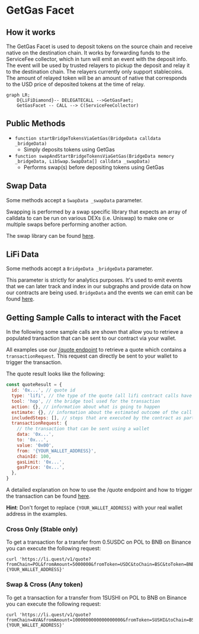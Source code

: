 # GetGas Facet

## How it works

The GetGas Facet is used to deposit tokens on the source chain and receive native on the destination chain.
It works by forwarding funds to the ServiceFee collector, which in turn will emit an event with the deposit info. 
The event will be used by trusted relayers to pickup the deposit and relay it to the destination chain.
The relayers currently only support stablecoins.
The amount of relayed token will be an amount of native that corresponds to the USD price of deposited tokens at the time of relay.

```mermaid
graph LR;
    D{LiFiDiamond}-- DELEGATECALL -->GetGasFaet;
    GetGasFacet -- CALL --> C(ServiceFeeCollector)
```

## Public Methods

- `function startBridgeTokensViaGetGas(BridgeData calldata _bridgeData)`
  - Simply deposits tokens using GetGas
- `function swapAndStartBridgeTokensViaGetGas(BridgeData memory _bridgeData, LibSwap.SwapData[] calldata _swapData)`
  - Performs swap(s) before depositing tokens using GetGas

## Swap Data

Some methods accept a `SwapData _swapData` parameter.

Swapping is performed by a swap specific library that expects an array of calldata to can be run on various DEXs (i.e. Uniswap) to make one or multiple swaps before performing another action.

The swap library can be found [here](../src/Libraries/LibSwap.sol).

## LiFi Data

Some methods accept a `BridgeData _bridgeData` parameter.

This parameter is strictly for analytics purposes. It's used to emit events that we can later track and index in our subgraphs and provide data on how our contracts are being used. `BridgeData` and the events we can emit can be found [here](../src/Interfaces/ILiFi.sol).

## Getting Sample Calls to interact with the Facet

In the following some sample calls are shown that allow you to retrieve a populated transaction that can be sent to our contract via your wallet.

All examples use our [/quote endpoint](https://apidocs.li.fi/reference/get_quote) to retrieve a quote which contains a `transactionRequest`. This request can directly be sent to your wallet to trigger the transaction.

The quote result looks like the following:

```javascript
const quoteResult = {
  id: '0x...', // quote id
  type: 'lifi', // the type of the quote (all lifi contract calls have the type "lifi")
  tool: 'hop', // the bridge tool used for the transaction
  action: {}, // information about what is going to happen
  estimate: {}, // information about the estimated outcome of the call
  includedSteps: [], // steps that are executed by the contract as part of this transaction, e.g. a swap step and a cross step
  transactionRequest: {
    // the transaction that can be sent using a wallet
    data: '0x...',
    to: '0x...',
    value: '0x00',
    from: '{YOUR_WALLET_ADDRESS}',
    chainId: 100,
    gasLimit: '0x...',
    gasPrice: '0x...',
  },
}
```

A detailed explanation on how to use the /quote endpoint and how to trigger the transaction can be found [here](https://docs.li.fi/products/more-integration-options/li.fi-api/transferring-tokens-example).

**Hint**: Don't forget to replace `{YOUR_WALLET_ADDRESS}` with your real wallet address in the examples.

### Cross Only (Stable only)

To get a transaction for a transfer from 0.5USDC on POL to BNB on Binance you can execute the following request:

```shell
curl 'https://li.quest/v1/quote?fromChain=POL&fromAmount=5000000&fromToken=USDC&toChain=BSC&toToken=BNB&slippage=0.03&allowBridges=getGas&fromAddress={YOUR_WALLET_ADDRESS}'
```

### Swap & Cross (Any token)

To get a transaction for a transfer from 1SUSHI on POL to BNB on Binance you can execute the following request:

```shell
curl 'https://li.quest/v1/quote?fromChain=AVA&fromAmount=1000000000000000000&fromToken=SUSHI&toChain=BSC&toToken=BNB&slippage=0.03&allowBridges=getGas&fromAddress={YOUR_WALLET_ADDRESS}'
```
